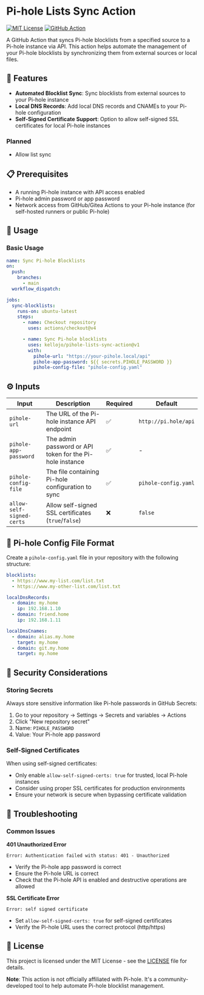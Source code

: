 # Pi-hole Lists Sync Action

[![MIT License](https://img.shields.io/badge/License-MIT-green.svg)](https://choosealicense.com/licenses/mit/)
[![GitHub Action](https://img.shields.io/badge/GitHub-Action-blue.svg)](https://github.com/features/actions)

A GitHub Action that syncs Pi-hole blocklists from a specified source to a Pi-hole instance via API. This action helps automate the management of your Pi-hole blocklists by synchronizing them from external sources or local files.

## 🚀 Features

- **Automated Blocklist Sync**: Sync blocklists from external sources to your Pi-hole instance
- **Local DNS Records**: Add local DNS records and CNAMEs to your Pi-hole configuration
- **Self-Signed Certificate Support**: Option to allow self-signed SSL certificates for local Pi-hole instances

### Planned

- Allow list sync

## 📋 Prerequisites

- A running Pi-hole instance with API access enabled
- Pi-hole admin password or app password
- Network access from GitHub/Gitea Actions to your Pi-hole instance (for self-hosted runners or public Pi-hole)

## 🔧 Usage

### Basic Usage

```yaml
name: Sync Pi-hole Blocklists
on:
  push:
    branches:
      - main
  workflow_dispatch:

jobs:
  sync-blocklists:
    runs-on: ubuntu-latest
    steps:
      - name: Checkout repository
        uses: actions/checkout@v4

      - name: Sync Pi-hole blocklists
        uses: kellojo/pihole-lists-sync-action@v1
        with:
          pihole-url: "https://your-pihole.local/api"
          pihole-app-password: ${{ secrets.PIHOLE_PASSWORD }}
          pihole-config-file: "pihole-config.yaml"
```

## ⚙️ Inputs

| Input                     | Description                                              | Required | Default              |
| ------------------------- | -------------------------------------------------------- | -------- | -------------------- |
| `pihole-url`              | The URL of the Pi-hole instance API endpoint             | ✅       | `http://pi.hole/api` |
| `pihole-app-password`     | The admin password or API token for the Pi-hole instance | ✅       | -                    |
| `pihole-config-file`      | The file containing Pi-hole configuration to sync        | ✅       | `pihole-config.yaml` |
| `allow-self-signed-certs` | Allow self-signed SSL certificates (`true`/`false`)      | ❌       | `false`              |

## 📁 Pi-hole Config File Format

Create a `pihole-config.yaml` file in your repository with the following structure:

```yaml
blocklists:
  - https://www.my-list.com/list.txt
  - https://www.my-other-list.com/list.txt

localDnsRecords:
  - domain: my.home
    ip: 192.168.1.10
  - domain: friend.home
    ip: 192.168.1.11

localDnsCnames:
  - domain: alias.my.home
    target: my.home
  - domain: git.my.home
    target: my.home
```

## 🔐 Security Considerations

### Storing Secrets

Always store sensitive information like Pi-hole passwords in GitHub Secrets:

1. Go to your repository → Settings → Secrets and variables → Actions
2. Click "New repository secret"
3. Name: `PIHOLE_PASSWORD`
4. Value: Your Pi-hole app password

### Self-Signed Certificates

When using self-signed certificates:

- Only enable `allow-self-signed-certs: true` for trusted, local Pi-hole instances
- Consider using proper SSL certificates for production environments
- Ensure your network is secure when bypassing certificate validation

## 🐛 Troubleshooting

### Common Issues

**401 Unauthorized Error**

```
Error: Authentication failed with status: 401 - Unauthorized
```

- Verify the Pi-hole app password is correct
- Ensure the Pi-hole URL is correct
- Check that the Pi-hole API is enabled and destructive operations are allowed

**SSL Certificate Error**

```
Error: self signed certificate
```

- Set `allow-self-signed-certs: true` for self-signed certificates
- Verify the Pi-hole URL uses the correct protocol (http/https)

## 📝 License

This project is licensed under the MIT License - see the [LICENSE](LICENSE) file for details.

**Note**: This action is not officially affiliated with Pi-hole. It's a community-developed tool to help automate Pi-hole blocklist management.
